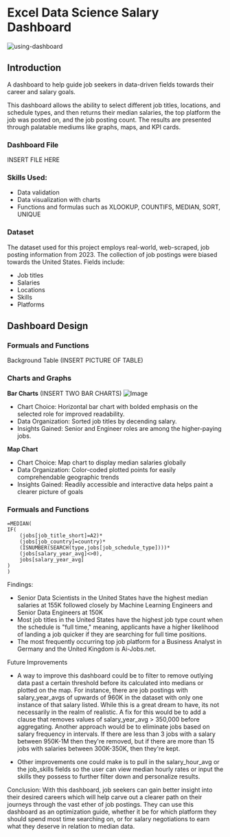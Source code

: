 # Excel Data Science Salary Dashboard
![using-dashboard](https://github.com/user-attachments/assets/cd78a979-275f-4f3b-916c-2a2e51a32805)

## Introduction
A dashboard to help guide job seekers in data-driven fields towards their career and salary goals. 

This dashboard allows the ability to select different job titles, locations, and schedule types, and then returns their median salaries, the top platform the job was posted on, and the job posting count. The results are presented through palatable mediums like graphs, maps, and KPI cards.

### Dashboard File
INSERT FILE HERE

### Skills Used:
- Data validation
- Data visualization with charts
- Functions and formulas such as XLOOKUP, COUNTIFS, MEDIAN, SORT, UNIQUE


### Dataset
The dataset used for this project employs real-world, web-scraped, job posting information from 2023. The collection of job postings were biased towards the United States. 
Fields include: 
- Job titles
- Salaries 
- Locations 
- Skills
- Platforms

## Dashboard Design
### Formuals and Functions


Background Table
(INSERT PICTURE OF TABLE)



### Charts and Graphs
**Bar Charts** (INSERT TWO BAR CHARTS)
![Image](https://github.com/user-attachments/assets/79b1de11-1a05-4360-8de5-92d30304682b)
- Chart Choice: Horizontal bar chart with bolded emphasis on the selected role for improved readability. 
- Data Organization: Sorted job titles by decending salary.  
- Insights Gained: Senior and Engineer roles are among the higher-paying jobs. 

**Map Chart**
- Chart Choice: Map chart to display median salaries globally
- Data Organization: Color-coded plotted points for easily comprehendable geographic trends
- Insights Gained: Readily accessible and interactive data helps paint a clearer picture of goals



### Formuals and Functions


```
=MEDIAN(
IF(
    (jobs[job_title_short]=A2)*
    (jobs[job_country]=country)*
    (ISNUMBER(SEARCH(type,jobs[job_schedule_type])))*
    (jobs[salary_year_avg]<>0),
    jobs[salary_year_avg]
)
)
```

Findings:
- Senior Data Scientists in the United States have the highest median salaries at 155K followed closely by Machine Learning Engineers and Senior Data Engineers at 150K
- Most job titles in the United States have the highest job type count when the schedule is "full time," meaning, applicants have a higher likelihood of landing a job quicker if they are searching for full time positions. 
- The most frequently occurring top job platform for a Business Analyst in Germany and the United Kingdom is Ai-Jobs.net.

Future Improvements
- A way to improve this dashboard could be to filter to remove outlying data past a certain threshold before its calculated into medians or plotted on the map. For instance, there are job postings with salary_year_avgs of upwards of 960K in the dataset with only one instance of that salary listed. While this is a great dream to have, its not necessarily in the realm of realistic. A fix for this would be to add a clause that removes values of salary_year_avg > 350,000 before aggregating. Another approach would be to eliminate jobs based on salary frequency in intervals. If there are less than 3 jobs with a salary between 950K-1M then they're removed, but if there are more than 15 jobs with salaries between 300K-350K, then they're kept. 

- Other improvements one could make is to pull in the salary_hour_avg or the job_skills fields so the user can view median hourly rates or input the skills they possess to further filter down and personalize results. 

Conclusion: 
With this dashboard, job seekers can gain better insight into their desired careers which will help carve out a clearer path on their journeys through the vast ether of job postings. They can use this dashboard as an optimization guide, whether it be for which platform they should spend most time searching on, or for salary negotiations to earn what they deserve in relation to median data. 

